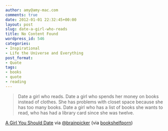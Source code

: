 ```yaml
---
author: amy@amy-mac.com
comments: true
date: 2012-01-01 22:32:45+00:00
layout: post
slug: date-a-girl-who-reads
title: No Content Found
wordpress_id: 546
categories:
- Inspirational
- Life the Universe and Everything
post_format:
- Quote
tags:
- books
- quote
- reading
---
```


> Date a girl who reads. Date a girl who spends her money on books instead of clothes. She has problems with closet space because she has too many books. Date a girl who has a list of books she wants to read, who has had a library card since she was twelve.




[A Girl You Should Date](http://nonamerah.wordpress.com/2011/10/03/869/?refid=12) via [@brainpicker](http://twitter.com/#!/brainpicker/status/153500738289541122) (via [bookshelfporn](http://bookshelfporn.com/))
